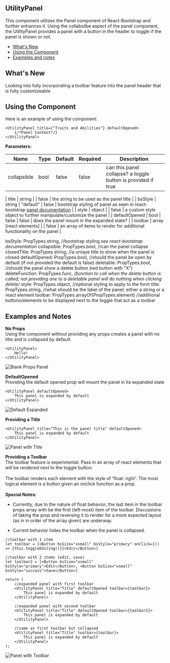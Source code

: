 ## UtilityPanel
This component utilizes the Panel component of React-Bootstrap and further enhances it. Using the collabsilbe aspect of the panel component, the UtilityPanel provides a panel with a button in the header to toggle if the panel is shown or not.

- [What's New](#what's-new)
- [Using the Component](#using-the-component)
- [Examples and notes](#examples-and-notes)


## What's New
Looking into fully incorporating a toolbar feature into the panel header that is fully customizeable

## Using the Component
Here is an example of using the component:
```
<UtilityPanel title={"Traits and Abilities"} defaultOpened>
    {/*Panel Content*/}
</UtilityPanel> 
```
**Parameters:**<br>

| Name | Type | Default | Required | Description |
| ----- | ----- | ----- | ----- | ----- |
| collapsible | bool | false | false | can this panel collapse? a toggle button is provided if true |


| title | string | | false | the string to be used as the panel title |
| bsStyle | string | "default" | false | bootstrap styling of panel as seen in react-bootstrap [panel documentation](https://react-bootstrap.github.io/components/panel/) |
| style | object | | false | a custom style object to further manipulate/customize the panel |
| defaultOpened | bool | false | false | does the panel mount in the expanded state? |
| toolbar | array [react elements] | | false | an array of items to render for additional functionality on the panel |

bsStyle: PropTypes.string, //bootstrap styling *see react-bootstrap documentation*
	collapsible: PropTypes.bool, //can the panel collapse
	closedTitle: PropTypes.string, //a unique title to show when the panel is closed
	defaultOpened: PropTypes.bool, //should the panel be open by default (if not provided the default is false)
	deletable: PropTypes.bool, //should the panel show a delete button (red button with "X")
	deleteFunction: PropTypes.func, /*function to call when the delete button is called; not providing one to a deletable panel will do nothing when clicking delete*/
	style: PropTypes.object, //optional styling to apply to the form
	title: PropTypes.string, //what should be the label of the panel; either a string or a react element
	toolbar: PropTypes.arrayOf(PropTypes.element) //additional buttons/elements to be displayed next to the toggle that act as a toolbar

## Examples and Notes
**No Props**<br>
Using the component without providing any props creates a panel with no title and is collapsed by default.
```
<UtilityPanel>
    Hello!
</UtilityPanel>
```
![Blank Props Panel](https://i.imgur.com/tPP6fxy.png)

**DefaultOpened**<br>
Providing the default opened prop will mount the panel in its expanded state
```
<UtilityPanel defaultOpened>
    This panel is expanded by default
</UtilityPanel>
```
![Default Expanded](https://i.imgur.com/0ShUpd9.png)

**Providing a Title**<br>
```
<UtilityPanel title="This is the panel title" defaultOpened>
    This panel is expanded by default
</UtilityPanel>
```
![Panel with Title](https://i.imgur.com/rJeMvQ2.png)

**Providing a Toolbar**<br>
The toolbar feature is experimental. Pass in an array of react elements that will be rendered next to the toggle button.<br><br>
The toolbar renders each element with the style of 'float: right'. The most logical element is a button given an onclick function as a prop.<br><br>
**Special Notes:**<br>
* Currently, due to the nature of float behavior, the last item in the toolbar props array with be the first (left-most) item of the toolbar. Discussions of taking the prop and reversing it to render for a more expected layout (as in in order of the array given) are underway.

* Current behavior hides the toolbar when the panel is collapsed.
```
//toolbar with 1 item
let toolbar = [<Button bsSize="xsmall" bsStyle="primary" onClick={() => {this.toggleEditing()}}>Edit</Button>]

//toolbar with 2 items (edit, save)
let toolbar2 = [<Button bsSize="xsmall" bsStyle="primary">Edit</Button>, <Button bsSize="xsmall" bsStyle="success">Save</Button>]

return (
    //expanded panel with first toolbar
    <UtilityPanel title="Title" defaultOpened toolbar={toolbar}>
        This panel is expanded by default
    </UtilityPanel>

    //expanded panel with second toolbar
    <UtilityPanel title="Title" defaultOpened toolbar={toolbar2}>
        This panel is expanded by default
    </UtilityPanel>

    //same as first toolbar but collapsed
    <UtilityPanel title="Title" toolbar={toolbar}>
        This panel is expanded by default
    </UtilityPanel>
);
```
![Panel with Toolbar](https://i.imgur.com/vLhArkn.png)